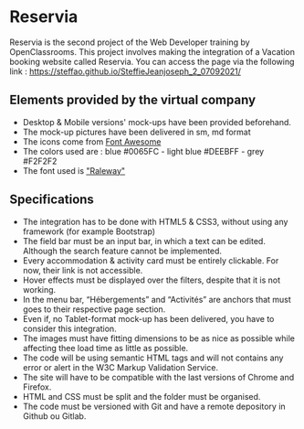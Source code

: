 # Reservia
Reservia is the second project of the Web Developer training by OpenClassrooms.
This project involves making the integration of a Vacation booking website called Reservia.
You can access the page via the following link : https://steffao.github.io/SteffieJeanjoseph_2_07092021/


## Elements provided by the virtual company
- Desktop & Mobile versions' mock-ups have been provided beforehand.
- The mock-up pictures have been delivered in sm, md format
- The icons come from [Font Awesome](https://fontawesome.com/)
- The colors used are : blue #0065FC - light blue #DEEBFF - grey #F2F2F2
- The font used is ["Raleway"](https://fonts.google.com/specimen/Raleway)

## Specifications
- The integration has to be done with HTML5 & CSS3, without using any framework (for example Bootstrap)
- The field bar must be an input bar, in which a text can be edited. Although the search feature cannot be implemented.
- Every accommodation & activity card must be entirely clickable. For now, their link is not accessible.
- Hover effects must be displayed over the filters, despite that it is not working.
- In the menu bar, “Hébergements” and “Activités” are anchors that must goes to their respective page section.
- Even if, no Tablet-format mock-up has been delivered, you have to consider this integration.
- The images must have fitting dimensions to be as nice as possible while affecting thee load time as little as possible.
- The code will be using semantic HTML tags and will not contains any error or alert in the W3C Markup Validation Service.
- The site will have to be compatible with the last versions of Chrome and Firefox.
- HTML and CSS must be split and the folder must be organised.
- The code must be versioned with Git and have a remote depository in Github ou Gitlab.

